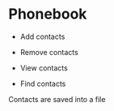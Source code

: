 # Phonebook

* Add contacts

* Remove contacts

* View contacts

* Find contacts

Contacts are saved into a file
